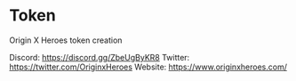 # Token
Origin X Heroes token creation

Discord: https://discord.gg/ZbeUgByKR8
Twitter: https://twitter.com/OriginxHeroes
Website: https://www.originxheroes.com/
